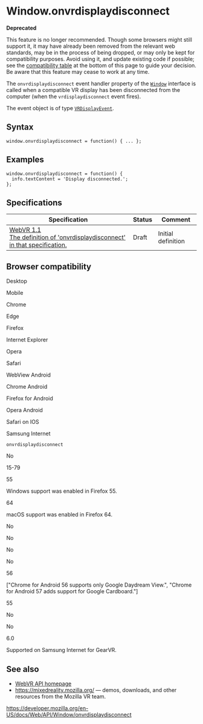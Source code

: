 Window.onvrdisplaydisconnect
============================

**Deprecated**

This feature is no longer recommended. Though some browsers might still support it, it may have already been removed from the relevant web standards, may be in the process of being dropped, or may only be kept for compatibility purposes. Avoid using it, and update existing code if possible; see the [compatibility table](#browser_compatibility) at the bottom of this page to guide your decision. Be aware that this feature may cease to work at any time.

The `onvrdisplaydisconnect` event handler property of the [`Window`](../window) interface is called when a compatible VR display has been disconnected from the computer (when the `vrdisplaydisconnect` event fires).

The event object is of type [`VRDisplayEvent`](../vrdisplayevent).

Syntax
------

    window.onvrdisplaydisconnect = function() { ... };

Examples
--------

    window.onvrdisplaydisconnect = function() {
      info.textContent = 'Display disconnected.';
    };

Specifications
--------------

<table><thead><tr class="header"><th>Specification</th><th>Status</th><th>Comment</th></tr></thead><tbody><tr class="odd"><td><a href="https://immersive-web.github.io/webvr/spec/1.1/#dom-window-onvrdisplaydisconnect">WebVR 1.1<br />
<span class="small">The definition of 'onvrdisplaydisconnect' in that specification.</span></a></td><td><span class="spec-draft">Draft</span></td><td>Initial definition</td></tr></tbody></table>

Browser compatibility
---------------------

Desktop

Mobile

Chrome

Edge

Firefox

Internet Explorer

Opera

Safari

WebView Android

Chrome Android

Firefox for Android

Opera Android

Safari on IOS

Samsung Internet

`onvrdisplaydisconnect`

No

15-79

55

Windows support was enabled in Firefox 55.

64

macOS support was enabled in Firefox 64.

No

No

No

No

56

\["Chrome for Android 56 supports only Google Daydream View.", "Chrome for Android 57 adds support for Google Cardboard."\]

55

No

No

6.0

Supported on Samsung Internet for GearVR.

See also
--------

-   [WebVR API homepage](../webvr_api)
-   <https://mixedreality.mozilla.org/> — demos, downloads, and other resources from the Mozilla VR team.

<a href="https://developer.mozilla.org/en-US/docs/Web/API/Window/onvrdisplaydisconnect" class="_attribution-link">https://developer.mozilla.org/en-US/docs/Web/API/Window/onvrdisplaydisconnect</a>
